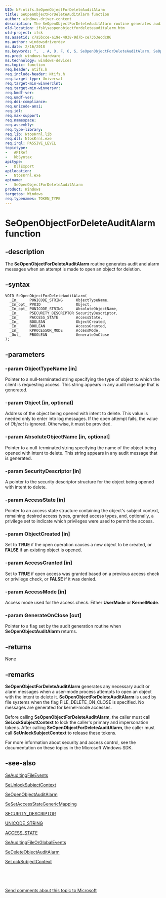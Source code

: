 ```yaml
---
UID: NF:ntifs.SeOpenObjectForDeleteAuditAlarm
title: SeOpenObjectForDeleteAuditAlarm function
author: windows-driver-content
description: The SeOpenObjectForDeleteAuditAlarm routine generates audit and alarm messages when an attempt is made to open an object for deletion.
old-location: ifsk\seopenobjectfordeleteauditalarm.htm
old-project: ifsk
ms.assetid: c7a5bcce-a19e-4938-9d7b-ce73b3ecdc86
ms.author: windowsdriverdev
ms.date: 2/16/2018
ms.keywords: ",  , A, D, F, O, S, SeOpenObjectForDeleteAuditAlarm, SeOpenObjectForDeleteAuditAlarm routine [Installable File System Drivers], a, b, c, d, e, i, ifsk.seopenobjectfordeleteauditalarm, j, l, m, n, ntifs/SeOpenObjectForDeleteAuditAlarm, o, p, r, seref_59133039-b4e5-47d9-941a-df78051d6408.xml, t, u"
ms.prod: windows-hardware
ms.technology: windows-devices
ms.topic: function
req.header: ntifs.h
req.include-header: Ntifs.h
req.target-type: Universal
req.target-min-winverclnt: 
req.target-min-winversvr: 
req.kmdf-ver: 
req.umdf-ver: 
req.ddi-compliance: 
req.unicode-ansi: 
req.idl: 
req.max-support: 
req.namespace: 
req.assembly: 
req.type-library: 
req.lib: NtosKrnl.lib
req.dll: NtosKrnl.exe
req.irql: PASSIVE_LEVEL
topictype:
-	APIRef
-	kbSyntax
apitype:
-	DllExport
apilocation:
-	NtosKrnl.exe
apiname:
-	SeOpenObjectForDeleteAuditAlarm
product: Windows
targetos: Windows
req.typenames: TOKEN_TYPE
---
```


# SeOpenObjectForDeleteAuditAlarm function


## -description


The <b>SeOpenObjectForDeleteAuditAlarm</b> routine generates audit and alarm messages when an attempt is made to open an object for deletion.


## -syntax


````
VOID SeOpenObjectForDeleteAuditAlarm(
  _In_     PUNICODE_STRING      ObjectTypeName,
  _In_opt_ PVOID                Object,
  _In_opt_ PUNICODE_STRING      AbsoluteObjectName,
  _In_     PSECURITY_DESCRIPTOR SecurityDescriptor,
  _In_     PACCESS_STATE        AccessState,
  _In_     BOOLEAN              ObjectCreated,
  _In_     BOOLEAN              AccessGranted,
  _In_     KPROCESSOR_MODE      AccessMode,
  _Out_    PBOOLEAN             GenerateOnClose
);
````


## -parameters




### -param ObjectTypeName [in]

Pointer to a null-terminated string specifying the type of object to which the client is requesting access. This string appears in any audit message that is generated.


### -param Object [in, optional]

Address of the object being opened with intent to delete. This value is needed only to enter into log messages. If the open attempt fails, the value of <i>Object</i> is ignored. Otherwise, it must be provided.


### -param AbsoluteObjectName [in, optional]

Pointer to a null-terminated string specifying the name of the object being opened with intent to delete. This string appears in any audit message that is generated.


### -param SecurityDescriptor [in]

A pointer to the security descriptor structure for the object being opened with intent to delete.


### -param AccessState [in]

Pointer to an access state structure containing the object's subject context, remaining desired access types, granted access types, and, optionally, a privilege set to indicate which privileges were used to permit the access.


### -param ObjectCreated [in]

Set to <b>TRUE</b> if the open operation causes a new object to be created, or <b>FALSE</b> if an existing object is opened.


### -param AccessGranted [in]

Set to <b>TRUE</b> if open access was granted based on a previous access check or privilege check, or <b>FALSE</b> if it was denied.


### -param AccessMode [in]

Access mode used for the access check. Either <b>UserMode</b> or <b>KernelMode</b>.


### -param GenerateOnClose [out]

Pointer to a flag set by the audit generation routine when <b>SeOpenObjectAuditAlarm</b> returns.  


## -returns



None




## -remarks



<b>SeOpenObjectForDeleteAuditAlarm</b> generates any necessary audit or alarm messages when a user-mode process attempts to open an object with the intent to delete it. <b>SeOpenObjectForDeleteAuditAlarm</b> is used by file systems when the flag FILE_DELETE_ON_CLOSE is specified. No messages are generated for kernel-mode accesses.

Before calling <b>SeOpenObjectForDeleteAuditAlarm</b>, the caller must call <b>SeLockSubjectContext</b> to lock the caller's primary and impersonation tokens. After calling <b>SeOpenObjectForDeleteAuditAlarm</b>, the caller must call <b>SeUnlockSubjectContext</b> to release these tokens.

For more information about security and access control, see the documentation on these topics in the Microsoft Windows SDK.




## -see-also

<a href="..\ntifs\nf-ntifs-seauditingfileevents.md">SeAuditingFileEvents</a>



<a href="..\wdm\nf-wdm-seunlocksubjectcontext.md">SeUnlockSubjectContext</a>



<a href="..\ntifs\nf-ntifs-seopenobjectauditalarm.md">SeOpenObjectAuditAlarm</a>



<a href="..\ntifs\nf-ntifs-sesetaccessstategenericmapping.md">SeSetAccessStateGenericMapping</a>



<a href="..\ntifs\ns-ntifs-_security_descriptor.md">SECURITY_DESCRIPTOR</a>



<a href="..\wudfwdm\ns-wudfwdm-_unicode_string.md">UNICODE_STRING</a>



<a href="..\wdm\ns-wdm-_access_state.md">ACCESS_STATE</a>



<a href="..\ntifs\nf-ntifs-seauditingfileorglobalevents.md">SeAuditingFileOrGlobalEvents</a>



<a href="..\ntifs\nf-ntifs-sedeleteobjectauditalarm.md">SeDeleteObjectAuditAlarm</a>



<a href="..\wdm\nf-wdm-selocksubjectcontext.md">SeLockSubjectContext</a>



 

 

<a href="mailto:wsddocfb@microsoft.com?subject=Documentation%20feedback [ifsk\ifsk]:%20SeOpenObjectForDeleteAuditAlarm routine%20 RELEASE:%20(2/16/2018)&amp;body=%0A%0APRIVACY STATEMENT%0A%0AWe use your feedback to improve the documentation. We don't use your email address for any other purpose, and we'll remove your email address from our system after the issue that you're reporting is fixed. While we're working to fix this issue, we might send you an email message to ask for more info. Later, we might also send you an email message to let you know that we've addressed your feedback.%0A%0AFor more info about Microsoft's privacy policy, see http://privacy.microsoft.com/en-us/default.aspx." title="Send comments about this topic to Microsoft">Send comments about this topic to Microsoft</a>

